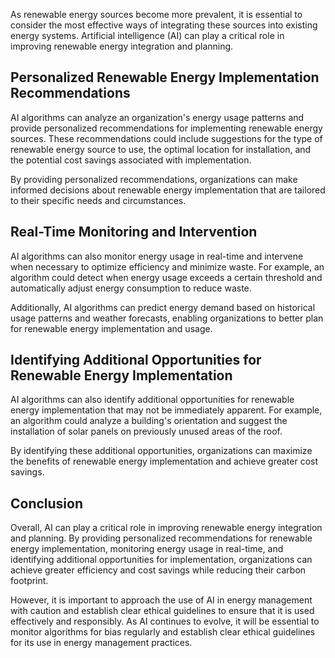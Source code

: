 
As renewable energy sources become more prevalent, it is essential to consider the most effective ways of integrating these sources into existing energy systems. Artificial intelligence (AI) can play a critical role in improving renewable energy integration and planning.

Personalized Renewable Energy Implementation Recommendations
------------------------------------------------------------

AI algorithms can analyze an organization's energy usage patterns and provide personalized recommendations for implementing renewable energy sources. These recommendations could include suggestions for the type of renewable energy source to use, the optimal location for installation, and the potential cost savings associated with implementation.

By providing personalized recommendations, organizations can make informed decisions about renewable energy implementation that are tailored to their specific needs and circumstances.

Real-Time Monitoring and Intervention
-------------------------------------

AI algorithms can also monitor energy usage in real-time and intervene when necessary to optimize efficiency and minimize waste. For example, an algorithm could detect when energy usage exceeds a certain threshold and automatically adjust energy consumption to reduce waste.

Additionally, AI algorithms can predict energy demand based on historical usage patterns and weather forecasts, enabling organizations to better plan for renewable energy implementation and usage.

Identifying Additional Opportunities for Renewable Energy Implementation
------------------------------------------------------------------------

AI algorithms can also identify additional opportunities for renewable energy implementation that may not be immediately apparent. For example, an algorithm could analyze a building's orientation and suggest the installation of solar panels on previously unused areas of the roof.

By identifying these additional opportunities, organizations can maximize the benefits of renewable energy implementation and achieve greater cost savings.

Conclusion
----------

Overall, AI can play a critical role in improving renewable energy integration and planning. By providing personalized recommendations for renewable energy implementation, monitoring energy usage in real-time, and identifying additional opportunities for implementation, organizations can achieve greater efficiency and cost savings while reducing their carbon footprint.

However, it is important to approach the use of AI in energy management with caution and establish clear ethical guidelines to ensure that it is used effectively and responsibly. As AI continues to evolve, it will be essential to monitor algorithms for bias regularly and establish clear ethical guidelines for its use in energy management practices.
